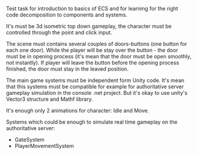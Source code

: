 Test task for introduction to basics of ECS and for learning for the right code decomposition to components and systems.

It's must be 3d isometric top down gameplay, the character must be controlled through the point and click input.

The scene must contains several couples of doors-buttons (one button for each one door).  While the player will be stay over the button - the door must be in opening process (it's mean that the door must be open smoothly, not instantly). If player will leave the button before the opening process finished, the door must stay in the leaved position.

The main game systems must be independent form Unity code. It's mean that this systems must be compatible for example for authoritative server gameplay simulation in the console .net project. But it's okay to use unity's Vector3 structure and Mathf library.

It's enough only 2 animations for character: Idle and Move.

Systems which could be enough to simulate real time gameplay on the authoritative server:
- GateSystem
- PlayerMovementSystem